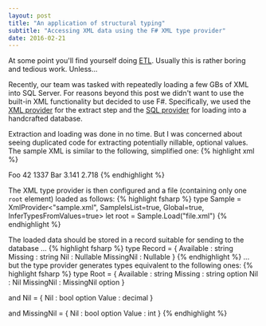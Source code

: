 ```yaml
---
layout: post
title: "An application of structural typing"
subtitle: "Accessing XML data using the F# XML type provider"
date: 2016-02-21 
---
```

At some point you'll find yourself doing [ETL](https://en.wikipedia.org/wiki/Extract,_transform,_load "Extract, Transform, Load").
Usually this is rather boring and tedious work. Unless...

Recently, our team was tasked with repeatedly loading a few GBs of XML into SQL Server.
For reasons beyond this post we didn't want to use the built-in XML functionality but decided to use F#.
Specifically, we used the [XML provider](http://fsharp.github.io/FSharp.Data/library/XmlProvider.html) for the extract step and the [SQL provider](http://fsprojects.github.io/SQLProvider/) for loading into a handcrafted database.

Extraction and loading was done in no time. But I was concerned about seeing duplicated code for extracting potentially nillable, optional values.
The sample XML is similar to the following, simplified one:
{% highlight xml %}
<?xml version="1.0" encoding="UTF-8" ?>
<roots xmlns:xsi="http://www.w3.org/2001/XMLSchema-instance">
  <root>
    <Available>Foo</Available>
    <Nil xsi:nil="true"/>
    <Missing>42</Missing>
    <Missing_Nil>1337</Missing_Nil>
  </root>
  <root>
    <Available>Bar</Available>
    <Nil>3.141</Nil>
  </root>
  <root>
    <Available></Available>
    <Nil>2.718</Nil>
    <Missing_Nil xsi:nil="true"/>
  </root>
</roots>
{% endhighlight %}

The XML type provider is then configured and a file (containing only one `root` element) loaded as follows:
{% highlight fsharp %}
type Sample = XmlProvider<"sample.xml", SampleIsList=true, Global=true, InferTypesFromValues=true>
let root = Sample.Load("file.xml")
{% endhighlight %}

The loaded data should be stored in a record suitable for sending to the database ...
{% highlight fsharp %}
type Record = {
    Available : string
    Missing : string
    Nil : Nullable<decimal>
    MissingNil : Nullable<int>
}
{% endhighlight %}
... but the type provider generates types equivalent to the following ones:
{% highlight fsharp %}
type Root = {
    Available : string
    Missing : string option
    Nil : Nil
    MissingNil : MissingNil option
}
 
and Nil = {
    Nil : bool option
    Value : decimal
}
 
and MissingNil = {
    Nil : bool option
    Value : int
}
{% endhighlight %}
